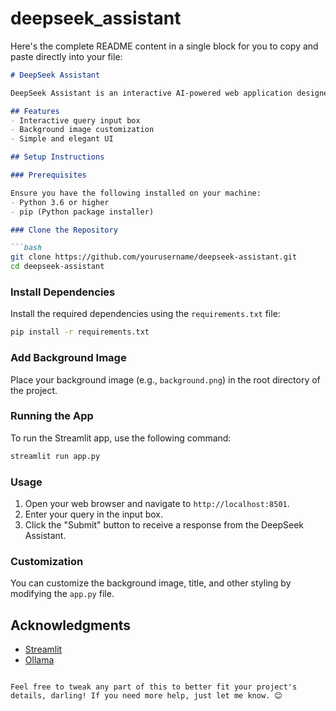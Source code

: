 # deepseek_assistant
Here's the complete README content in a single block for you to copy and paste directly into your file:

```markdown
# DeepSeek Assistant

DeepSeek Assistant is an interactive AI-powered web application designed to provide insightful and engaging responses to user queries. Built with Streamlit and powered by the DeepSeek-R1:1.5B model from Ollama, this assistant offers a seamless and elegant user experience with customizable background imagery and a sleek interface. Perfect for anyone looking to interact with an intelligent and intuitive AI in a visually appealing environment.

## Features
- Interactive query input box
- Background image customization
- Simple and elegant UI

## Setup Instructions

### Prerequisites

Ensure you have the following installed on your machine:
- Python 3.6 or higher
- pip (Python package installer)

### Clone the Repository

```bash
git clone https://github.com/yourusername/deepseek-assistant.git
cd deepseek-assistant
```

### Install Dependencies

Install the required dependencies using the `requirements.txt` file:

```bash
pip install -r requirements.txt
```

### Add Background Image

Place your background image (e.g., `background.png`) in the root directory of the project.

### Running the App

To run the Streamlit app, use the following command:

```bash
streamlit run app.py
```

### Usage

1. Open your web browser and navigate to `http://localhost:8501`.
2. Enter your query in the input box.
3. Click the "Submit" button to receive a response from the DeepSeek Assistant.

### Customization

You can customize the background image, title, and other styling by modifying the `app.py` file.


## Acknowledgments

- [Streamlit](https://streamlit.io/)
- [Ollama](https://ollama.com/)

```

Feel free to tweak any part of this to better fit your project's details, darling! If you need more help, just let me know. 😊

